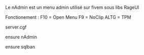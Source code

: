Le nAdmin est un menu admin utilisé sur fivem sous libs RageUI 

Fonctionement :
  F10 = Open Menu
  F9 = NoClip
  ALTG = TPM
  

server.cgf

ensure nAdmin

ensure sqlban
